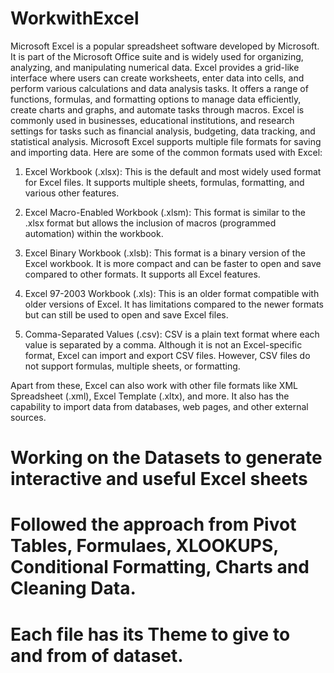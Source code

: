 
# WorkwithExcel
Microsoft Excel is a popular spreadsheet software developed by Microsoft. It is part of the Microsoft Office suite and is widely used for organizing, analyzing, and manipulating numerical data. Excel provides a grid-like interface where users can create worksheets, enter data into cells, and perform various calculations and data analysis tasks. It offers a range of functions, formulas, and formatting options to manage data efficiently, create charts and graphs, and automate tasks through macros. Excel is commonly used in businesses, educational institutions, and research settings for tasks such as financial analysis, budgeting, data tracking, and statistical analysis.
Microsoft Excel supports multiple file formats for saving and importing data. Here are some of the common formats used with Excel:

1. Excel Workbook (.xlsx): This is the default and most widely used format for Excel files. It supports multiple sheets, formulas, formatting, and various other features.

2. Excel Macro-Enabled Workbook (.xlsm): This format is similar to the .xlsx format but allows the inclusion of macros (programmed automation) within the workbook.

3. Excel Binary Workbook (.xlsb): This format is a binary version of the Excel workbook. It is more compact and can be faster to open and save compared to other formats. It supports all Excel features.

4. Excel 97-2003 Workbook (.xls): This is an older format compatible with older versions of Excel. It has limitations compared to the newer formats but can still be used to open and save Excel files.

5. Comma-Separated Values (.csv): CSV is a plain text format where each value is separated by a comma. Although it is not an Excel-specific format, Excel can import and export CSV files. However, CSV files do not support formulas, multiple sheets, or formatting.

Apart from these, Excel can also work with other file formats like XML Spreadsheet (.xml), Excel Template (.xltx), and more. It also has the capability to import data from databases, web pages, and other external sources.
# Working on the Datasets to generate interactive and useful Excel sheets
# Followed the approach from Pivot Tables, Formulaes, XLOOKUPS, Conditional Formatting, Charts and Cleaning Data.
# Each file has its Theme to give to and from of dataset.
